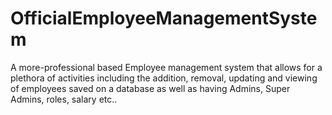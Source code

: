 # OfficialEmployeeManagementSystem
A more-professional based Employee management system that allows for a plethora of activities including the addition, removal, updating and viewing of employees saved on a database as well as having Admins, Super Admins, roles, salary etc..
